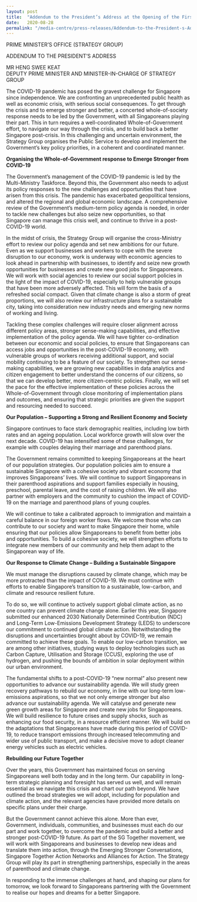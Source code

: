 ```yaml
---
layout: post
title:  "Addendum to the President’s Address at the Opening of the First Session of the 14th Parliament"
date:   2020-08-28
permalink: "/media-centre/press-releases/Addendum-to-the-President-s-Address-at-the-Opening-of-the-First-Session-of-the-14th-Parliament"
---
```


PRIME MINISTER’S OFFICE
(STRATEGY GROUP)

ADDENDUM TO THE PRESIDENT’S ADDRESS

MR HENG SWEE KEAT  
DEPUTY PRIME MINISTER AND MINISTER-IN-CHARGE OF STRATEGY GROUP

The COVID-19 pandemic has posed the gravest challenge for Singapore since independence. We are confronting an unprecedented public health as well as economic crisis, with serious social consequences. To get through the crisis and to emerge stronger and better, a concerted whole-of-society response needs to be led by the Government, with all Singaporeans playing their part. This in turn requires a well-coordinated Whole-of-Government effort, to navigate our way through the crisis, and to build back a better Singapore post-crisis. In this challenging and uncertain environment, the Strategy Group organises the Public Service to develop and implement the Government’s key policy priorities, in a coherent and coordinated manner. 

**Organising the Whole-of-Government response to Emerge Stronger from COVID-19**

The Government’s management of the COVID-19 pandemic is led by the Multi-Ministry Taskforce. Beyond this, the Government also needs to adjust its policy responses to the new challenges and opportunities that have arisen from this crisis. The pandemic has exacerbated geopolitical tensions, and altered the regional and global economic landscape. A comprehensive review of the Government’s medium-term policy agenda is needed, in order to tackle new challenges but also seize new opportunities, so that Singapore can manage this crisis well, and continue to thrive in a post-COVID-19 world. 

In the midst of crisis, the Strategy Group will organise the cross-Ministry effort to review our policy agenda and set new ambitions for our future. Even as we support businesses and workers to cope with the severe disruption to our economy, work is underway with economic agencies to look ahead in partnership with businesses, to identify and seize new growth opportunities for businesses and create new good jobs for Singaporeans. We will work with social agencies to review our social support policies in the light of the impact of COVID-19, especially to help vulnerable groups that have been more adversely affected. This will form the basis of a refreshed social compact. Given that climate change is also a storm of great proportions, we will also review our infrastructure plans for a sustainable city, taking into consideration new industry needs and emerging new norms of working and living. 

Tackling these complex challenges will require closer alignment across different policy areas, stronger sense-making capabilities, and effective implementation of the policy agenda. We will have tighter co-ordination between our economic and social policies, to ensure that Singaporeans can access jobs and opportunities in the post-COVID-19 economy, with vulnerable groups of workers receiving additional support, and social mobility continuing to be a feature of our society. To strengthen our sense-making capabilities, we are growing new capabilities in data analytics and citizen engagement to better understand the concerns of our citizens, so that we can develop better, more citizen-centric policies. Finally, we will set the pace for the effective implementation of these policies across the Whole-of-Government through close monitoring of implementation plans and outcomes, and ensuring that strategic priorities are given the support and resourcing needed to succeed. 

**Our Population – Supporting a Strong and Resilient Economy and Society**

Singapore continues to face stark demographic realities, including low birth rates and an ageing population. Local workforce growth will slow over the next decade. COVID-19 has intensified some of these challenges, for example with couples delaying their marriage and parenthood plans. 

The Government remains committed to keeping Singaporeans at the heart of our population strategies. Our population policies aim to ensure a sustainable Singapore with a cohesive society and vibrant economy that improves Singaporeans’ lives. We will continue to support Singaporeans in their parenthood aspirations and support families especially in housing, preschool, parental leave, and the cost of raising children.  We will also partner with employers and the community to cushion the impact of COVID-19 on the marriage and parenthood plans of young couples.

We will continue to take a calibrated approach to immigration and maintain a careful balance in our foreign worker flows. We welcome those who can contribute to our society and want to make Singapore their home, while ensuring that our policies allow Singaporeans to benefit from better jobs and opportunities. To build a cohesive society, we will strengthen efforts to integrate new members of our community and help them adapt to the Singaporean way of life.

**Our Response to Climate Change – Building a Sustainable Singapore**

We must manage the disruptions caused by climate change, which may be more protracted than the impact of COVID-19. We must continue with efforts to enable Singapore’s transition to a sustainable, low-carbon, and climate and resource resilient future.

To do so, we will continue to actively support global climate action, as no one country can prevent climate change alone. Earlier this year, Singapore submitted our enhanced 2030 Nationally Determined Contribution (NDC) and Long-Term Low-Emissions Development Strategy (LEDS) to underscore our commitment to continued global climate action. Notwithstanding the disruptions and uncertainties brought about by COVID-19, we remain committed to achieve these goals. To enable our low-carbon transition, we are among other initiatives, studying ways to deploy technologies such as Carbon Capture, Utilisation and Storage (CCUS), exploring the use of hydrogen, and pushing the bounds of ambition in solar deployment within our urban environment. 

The fundamental shifts to a post-COVID-19 “new normal” also present new opportunities to advance our sustainability agenda. We will study green recovery pathways to rebuild our economy, in line with our long-term low-emissions aspirations, so that we not only emerge stronger but also advance our sustainability agenda. We will catalyse and generate new green growth areas for Singapore and create new jobs for Singaporeans. We will build resilience to future crises and supply shocks, such as enhancing our food security, in a resource efficient manner. We will build on the adaptations that Singaporeans have made during this period of COVID-19, to reduce transport emissions through increased telecommuting and wider use of public transport, and make a decisive move to adopt cleaner energy vehicles such as electric vehicles. 

**Rebuilding our Future Together**

Over the years, this Government has maintained focus on serving Singaporeans well both today and in the long term. Our capability in long-term strategic planning and foresight has served us well, and will remain essential as we navigate this crisis and chart our path beyond. We have outlined the broad strategies we will adopt, including for population and climate action, and the relevant agencies have provided more details on specific plans under their charge. 

But the Government cannot achieve this alone. More than ever, Government, individuals, communities, and businesses must each do our part and work together, to overcome the pandemic and build a better and stronger post-COVID-19 future. As part of the SG Together movement, we will work with Singaporeans and businesses to develop new ideas and translate them into action, through the Emerging Stronger Conversations, Singapore Together Action Networks and Alliances for Action. The Strategy Group will play its part in strengthening partnerships, especially in the areas of parenthood and climate change. 

In responding to the immense challenges at hand, and shaping our plans for tomorrow, we look forward to Singaporeans partnering with the Government to realise our hopes and dreams for a better Singapore.
